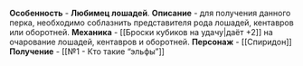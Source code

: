 **Особенность** - **Любимец лошадей**.
**Описание** - для получения данного перка, необходимо соблазнить представителя рода лошадей, кентавров или оборотней. 
**Механика** - [[Броски кубиков на удачу|даёт +2]] на очарование лошадей, кентавров и оборотней.
**Персонаж** - [[Спиридон]]
**Получение** - [[№1 - Кто такие “эльфы”]]